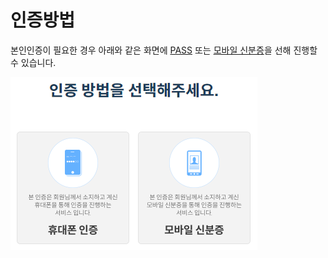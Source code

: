 # 인증방법

본인인증이 필요한 경우 아래와 같은 화면에 [PASS](pass.md) 또는 [모바일 신분증](mobile\_id.md)을 선해 진행할 수 있습니다.

![](<../../.gitbook/assets/image (3).png>)
